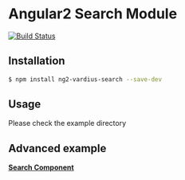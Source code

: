 # Angular2 Search Module
[![Build Status](https://travis-ci.org/vardius/ng2-search.svg?branch=master)](https://travis-ci.org/vardius/ng2-search)
## Installation
```bash
$ npm install ng2-vardius-search --save-dev
```
## Usage
Please check the example directory
## Advanced example
[**Search Component**](doc/search-component.md)
